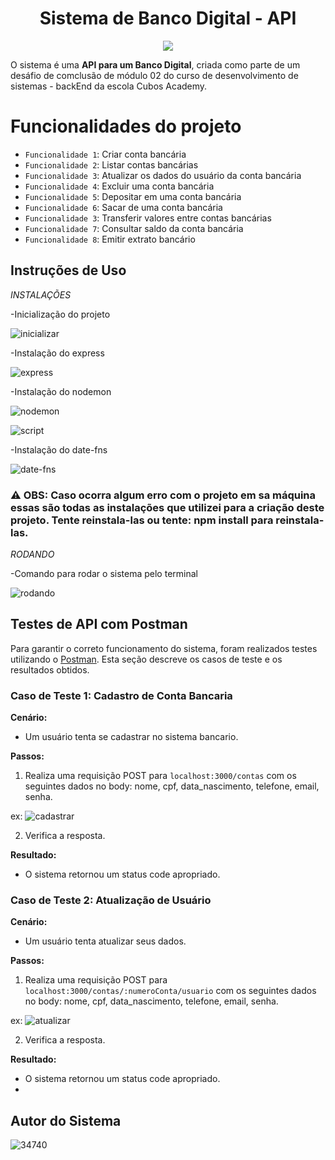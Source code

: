 ﻿<h1 align="center"> Sistema de Banco Digital - API </h1>

<p align="center">
<img loading="lazy" src="http://img.shields.io/static/v1?label=STATUS&message=COMCLUIDO&color=GREEN&style=for-the-badge"/>
</p>

O sistema é uma **API para um Banco Digital**, criada como parte de um desáfio de comclusão de módulo 02 do curso de desenvolvimento de sistemas - backEnd da escola Cubos Academy. 

#  Funcionalidades do projeto

- `Funcionalidade 1`: Criar conta bancária
- `Funcionalidade 2`: Listar contas bancárias
- `Funcionalidade 3`: Atualizar os dados do usuário da conta bancária
- `Funcionalidade 4`: Excluir uma conta bancária
- `Funcionalidade 5`: Depositar em uma conta bancária
- `Funcionalidade 6`: Sacar de uma conta bancária
- `Funcionalidade 3`: Transferir valores entre contas bancárias
- `Funcionalidade 7`: Consultar saldo da conta bancária
- `Funcionalidade 8`: Emitir extrato bancário

##  Instruções de Uso

*INSTALAÇÕES*

-Inicialização do projeto

![inicializar](https://github.com/yasminssilva/Sistema_Bancario-Desafio_M02/assets/141450814/1953cb66-2fa4-4a3b-b1bd-bf720511f1ce)

-Instalação do express

![express](https://github.com/yasminssilva/Sistema_Bancario-Desafio_M02/assets/141450814/9dd0c822-286e-4af2-b20c-6bee2f2a8dd8)

-Instalação do nodemon

![nodemon](https://github.com/yasminssilva/Sistema_Bancario-Desafio_M02/assets/141450814/3006b405-ae8a-45a1-8be3-d1450cfc88d7)

![script](https://github.com/yasminssilva/Sistema_Bancario-Desafio_M02/assets/141450814/56688f09-b042-4bdd-add8-facec8057f6f)

-Instalação do date-fns

![date-fns](https://github.com/yasminssilva/Sistema_Bancario-Desafio_M02/assets/141450814/34720697-afd9-4cdb-a770-d20e7bc64b1f)

### ⚠️ OBS: Caso ocorra algum erro com o projeto em sa máquina essas são todas as instalações que utilizei para a criação deste projeto. Tente reinstala-las ou tente: **npm install** para reinstala-las.

*RODANDO*

-Comando para rodar o sistema pelo terminal

![rodando](https://github.com/yasminssilva/Sistema_Bancario-Desafio_M02/assets/141450814/d3132bb5-d9c3-4ea6-87a5-0a9718f25949)


## Testes de API com Postman

Para garantir o correto funcionamento do sistema, foram realizados testes utilizando o [Postman](https://www.postman.com/). Esta seção descreve os casos de teste e os resultados obtidos.

### Caso de Teste 1: Cadastro de Conta Bancaria

**Cenário:**
- Um usuário tenta se cadastrar no sistema bancario.

**Passos:**
1. Realiza uma requisição POST para `localhost:3000/contas` com os seguintes dados no body: nome, cpf, data_nascimento, telefone, email, senha.
   
  ex:
![cadastrar](https://github.com/yasminssilva/Sistema_Bancario-Desafio_M02/assets/141450814/1b76115b-2b95-4872-88ad-1074bf896000)

2. Verifica a resposta.

**Resultado:**
- O sistema retornou um status code apropriado.

### Caso de Teste 2: Atualização de Usuário

**Cenário:**
- Um usuário tenta atualizar seus dados.

**Passos:**
1. Realiza uma requisição POST para `localhost:3000/contas/:numeroConta/usuario` com os seguintes dados no body: nome, cpf, data_nascimento, telefone, email, senha.

  ex:
![atualizar](https://github.com/yasminssilva/Sistema_Bancario-Desafio_M02/assets/141450814/e927ab75-b728-432d-a243-ffbddc43489b)

2. Verifica a resposta.

**Resultado:**
- O sistema retornou um status code apropriado.
- 

## Autor do Sistema

![34740](https://github.com/yasminssilva/Sistema_Bancario-Desafio_M02/assets/141450814/ae0c8de4-835d-4c17-bd03-5c0d8e0afd8f)
